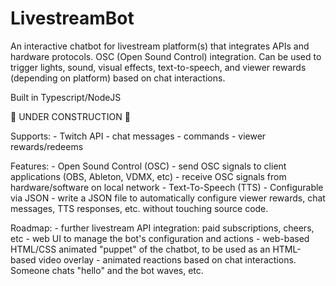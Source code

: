 # LivestreamBot

An interactive chatbot for livestream platform(s) that integrates APIs and hardware protocols. OSC (Open Sound Control) integration. Can be used to trigger lights, sound, visual effects, text-to-speech, and viewer rewards (depending on platform) based on chat interactions.

Built in Typescript/NodeJS

🚧 UNDER CONSTRUCTION 🚧

Supports:
	- Twitch API
		- chat messages
		- commands
		- viewer rewards/redeems

Features:
	- Open Sound Control (OSC)
		- send OSC signals to client applications (OBS, Ableton, VDMX, etc)
		- receive OSC signals from hardware/software on local network
	- Text-To-Speech (TTS)
	- Configurable via JSON
		- write a JSON file to automatically configure viewer rewards, chat messages, TTS responses, etc. without touching source code.

Roadmap:
	- further livestream API integration: paid subscriptions, cheers, etc
	- web UI to manage the bot's configuration and actions
	- web-based HTML/CSS animated "puppet" of the chatbot, to be used as an HTML-based video overlay
		- animated reactions based on chat interactions. Someone chats "hello" and the bot waves, etc.


